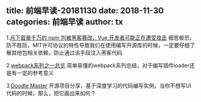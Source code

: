 title: 前端早读-20181130
date: 2018-11-30
categories: 前端早读
author: tx
---

1.[月下载量千万的 npm 包被黑客篡改，Vue 开发者可能正在遭受攻击](https://mp.weixin.qq.com/s?__biz=MzI0NTAyNjE0NQ==&mid=2675577923&idx=1&sn=32facd46e8588bda7f20e03a3ab90b60)
细思极恐，防不胜防，MIT许可协议的特性导致我们在使用编写开源库的时候，一定要仔细了解其他包相关依赖，防止通过该手段注入黑客代码

2.[webpack系列之一总览](https://juejin.im/post/5bf7c2186fb9a049fd0f7e8a)
简单易懂的webpack系列总结，对于编写插件loader还是有一定的参考意义

3.[Doodle Master](https://github.com/karanchahal/DoodleMaster)
开源项目分享，基于深度学习的代码编写实例，当你不想写UI代码的时候，那么，把它画出来如何？
